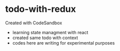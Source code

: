 # todo-with-redux
Created with CodeSandbox

- learning state managment with react
- created same todo with context
- codes here are writing for experimental purposes

